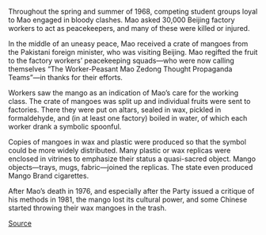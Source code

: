 Throughout the spring and summer of 1968, competing student groups loyal to Mao
engaged in bloody clashes. Mao asked 30,000 Beijing factory workers to act as
peacekeepers, and many of these were killed or injured.

In the middle of an uneasy peace, Mao received a crate of mangoes from the
Pakistani foreign minister, who was visiting Beijing. Mao regifted the fruit to
the factory workers’ peacekeeping squads—who were now calling themselves “The
Worker-Peasant Mao Zedong Thought Propaganda Teams”—in thanks for their
efforts.

Workers saw the mango as an indication of Mao’s care for the working class. The
crate of mangoes was split up and individual fruits were sent to factories.
There they were put on altars, sealed in wax, pickled in formaldehyde, and (in
at least one factory) boiled in water, of which each worker drank a symbolic
spoonful.

Copies of mangoes in wax and plastic were produced so that the symbol could be
more widely distributed. Many plastic or wax replicas were enclosed in vitrines
to emphasize their status a quasi-sacred object. Mango objects—trays, mugs,
fabric—joined the replicas. The state even produced Mango Brand cigarettes.

After Mao’s death in 1976, and especially after the Party issued a critique of
his methods in 1981, the mango lost its cultural power, and some Chinese
started throwing their wax mangoes in the trash.

[Source](http://www.slate.com/blogs/the_vault/2013/02/25/chairman_mao_how_the_mango_came_to_symbolize_loyalty_to_his_government.html)

